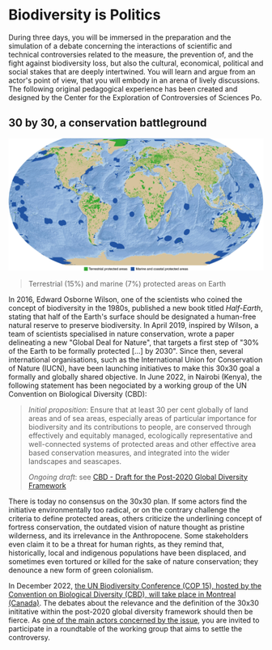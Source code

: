 # Biodiversity is Politics

During three days, you will be immersed in the preparation and the simulation of a debate concerning the interactions of scientific and technical controversies related to the measure, the prevention of, and the fight against biodiversity loss, but also the cultural, economical, political and social stakes that are deeply intertwined. You will learn and argue from an actor's point of view, that you will embody in an arena of lively discussions. The following original pedagogical experience has been created and designed by the Center for the Exploration of Controversies of Sciences Po.

## 30 by 30, a conservation battleground

![](/media/PA.png)
> Terrestrial (15%) and marine (7%) protected areas on Earth

In 2016, Edward Osborne Wilson, one of the scientists who coined the concept of biodiversity in the 1980s, published a new book titled _Half-Earth_, stating that half of the Earth's surface should be designated a human-free natural reserve to preserve biodiversity. In April 2019, inspired by Wilson, a team of scientists specialised in nature conservation, wrote a paper delineating a new "Global Deal for Nature", that targets a first step of "30% of the Earth to be formally protected [...] by 2030". Since then, several international organisations, such as the International Union for Conservation of Nature (IUCN), have been launching initiatives to make this 30x30 goal a formally and globally shared objective. In June 2022, in Nairobi (Kenya), the following statement has been negociated by a working group of the UN Convention on Biological Diversity (CBD):

> _Initial proposition_: Ensure that at least 30 per cent globally of land areas and of sea areas, especially areas of particular importance for biodiversity and its contributions to people, are conserved through effectively and equitably managed, ecologically representative and well-connected systems of protected areas and other effective area based conservation measures, and integrated into the wider landscapes and seascapes.
> 
> _Ongoing draft_: see [CBD - Draft for the Post-2020 Global Diversity Framework](https://www.cbd.int/doc/c/36ac/ae16/ff8fc251490eaa3184c70c06/wg2020-04-crp-06-add1-en.pdf)

There is today no consensus on the 30x30 plan. If some actors find the initiative environmentally too radical, or on the contrary challenge the criteria to define protected areas, others criticize the underlining concept of fortress conservation, the outdated vision of nature thought as pristine wilderness, and its irrelevance in the Anthropocene. Some stakeholders even claim it to be a threat for human rights, as they remind that, historically, local and indigenous populations have been displaced, and sometimes even tortured or killed for the sake of nature conservation; they denounce a new form of green colonialism.

In December 2022, [the UN Biodiversity Conference (COP 15), hosted by the Convention on Biological Diversity (CBD), will take place in Montreal (Canada)](https://www.eco-business.com/news/explainer-cop15-the-biggest-biodiversity-conference-in-a-decade/). The debates about the relevance and the definition of the 30x30 inititative within the post-2020 global diversity framework should then be fierce. As [one of the main actors concerned by the issue](/biodiversityispolitics/actors), you are invited to participate in a roundtable of the working group that aims to settle the controversy.
